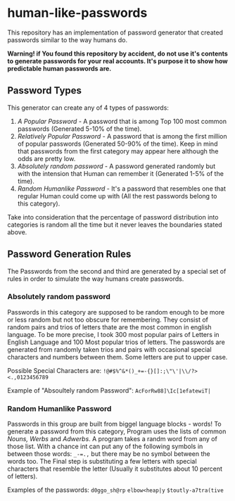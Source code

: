 # human-like-passwords
This repository has an implementation of password generator that created passwords similar to the way humans do.

**Warning! if You found this repository by accident, do not use it's contents to generate passwords for your real accounts. It's purpose it to show how predictable human passwords are.**
## Password Types
This generator can create any of 4 types of passwords:
1. *A Popular Password* - A password that is among Top 100 most common passwords (Generated 5-10% of the time).
2. *Relatively Popular Password* - A password that is among the first million of popular passwords (Generated 50-90% of the time). Keep in mind that passwords from the first category may appear here although the odds are pretty low.
3. *Absolutely random password* - A password generated randomly but with the intension that Human can remember it (Generated 1-5% of the time).
4. *Random Humanlike Password* - It's a password that resembles one that regular Human could come up with (All the rest passwords belong to this category).

Take into consideration that the percentage of password distribution into categories is random all the time but it never leaves the boundaries stated above.
## Password Generation Rules
The Passwords from the second and third are generated by a special set of rules in order to simulate the way humans create passwords.

### Absolutely random password
Passwords in this category are supposed to be random enough to be more or less random but not too obscure for remembering.
They consist of random pairs and trios of letters thate are the most common in english language. To be more precise, I took 300 most popular pairs of Letters in English Language and 100 Most popular trios of letters. The passwords are generated from randomly taken trios and pairs with occasional special characters and numbers between them. Some letters are put to upper case. 

Possible Special Characters are:
`!@#$%^&*()_+=-{}[]:;\"\'|\\/?><.,0123456789`

Example of "Absoultely random Password": `AcForRw88]\Ic[1efatewiT|`
### Random Humanlike Password
Passwords in this group are built from biggel language blocks - words! To generate a password from this category, Program uses the lists of common *Nouns, Werbs* and *Adwerbs*. A program takes a randm  word from any of those list. With a chance int can put any of the following symbols in between those words: `_-=.,` but there may be no symbol between the words too. The Final step is substituting a few letters with special characters that resemble the letter (Usually it substitutes about 10 percent of letters).

Examples of the passwords:
`d0ggo_sh@rp` `elbow<heap|y` `$toutly-a7tra(tive`
